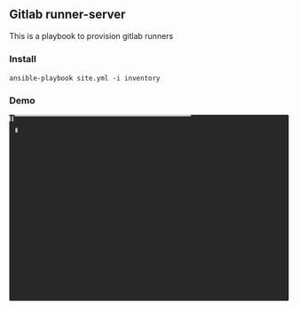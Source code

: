 ## Gitlab runner-server

This is a playbook to provision gitlab runners

### Install

```
ansible-playbook site.yml -i inventory
```

### Demo 

![](./docs/demo.svg)
